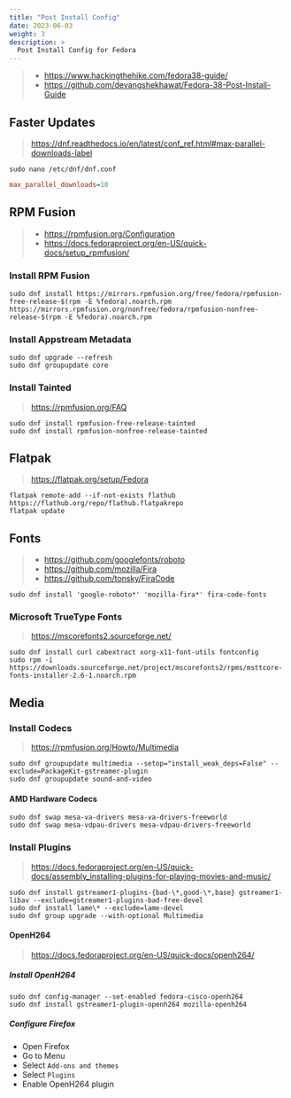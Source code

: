 ```yaml
---
title: "Post Install Config"
date: 2023-06-03
weight: 3
description: >
  Post Install Config for Fedora
---
```


> - <https://www.hackingthehike.com/fedora38-guide/>
> - <https://github.com/devangshekhawat/Fedora-38-Post-Install-Guide>

## Faster Updates

> <https://dnf.readthedocs.io/en/latest/conf_ref.html#max-parallel-downloads-label>

```shell
sudo nano /etc/dnf/dnf.conf
```

```cfg
max_parallel_downloads=10
```

## RPM Fusion

> - <https://rpmfusion.org/Configuration>
> - <https://docs.fedoraproject.org/en-US/quick-docs/setup_rpmfusion/>

### Install RPM Fusion

```shell
sudo dnf install https://mirrors.rpmfusion.org/free/fedora/rpmfusion-free-release-$(rpm -E %fedora).noarch.rpm https://mirrors.rpmfusion.org/nonfree/fedora/rpmfusion-nonfree-release-$(rpm -E %fedora).noarch.rpm
```

### Install Appstream Metadata

```shell
sudo dnf upgrade --refresh
sudo dnf groupupdate core
```

### Install Tainted

> <https://rpmfusion.org/FAQ>

```shell
sudo dnf install rpmfusion-free-release-tainted
sudo dnf install rpmfusion-nonfree-release-tainted
```

## Flatpak

> <https://flatpak.org/setup/Fedora>

```shell
flatpak remote-add --if-not-exists flathub https://flathub.org/repo/flathub.flatpakrepo
flatpak update
```

## Fonts

> - <https://github.com/googlefonts/roboto>
> - <https://github.com/mozilla/Fira>
> - <https://github.com/tonsky/FiraCode>

```shell
sudo dnf install 'google-roboto*' 'mozilla-fira*' fira-code-fonts
```

### Microsoft TrueType Fonts

> <https://mscorefonts2.sourceforge.net/>

```shell
sudo dnf install curl cabextract xorg-x11-font-utils fontconfig
sudo rpm -i https://downloads.sourceforge.net/project/mscorefonts2/rpms/msttcore-fonts-installer-2.6-1.noarch.rpm
```

## Media

### Install Codecs

> <https://rpmfusion.org/Howto/Multimedia>

```shell
sudo dnf groupupdate multimedia --setop="install_weak_deps=False" --exclude=PackageKit-gstreamer-plugin
sudo dnf groupupdate sound-and-video
```

#### AMD Hardware Codecs

```shell
sudo dnf swap mesa-va-drivers mesa-va-drivers-freeworld
sudo dnf swap mesa-vdpau-drivers mesa-vdpau-drivers-freeworld
```

### Install Plugins

> <https://docs.fedoraproject.org/en-US/quick-docs/assembly_installing-plugins-for-playing-movies-and-music/>

```shell
sudo dnf install gstreamer1-plugins-{bad-\*,good-\*,base} gstreamer1-libav --exclude=gstreamer1-plugins-bad-free-devel
sudo dnf install lame\* --exclude=lame-devel
sudo dnf group upgrade --with-optional Multimedia
```

#### OpenH264

> <https://docs.fedoraproject.org/en-US/quick-docs/openh264/>

##### Install OpenH264

```shell
sudo dnf config-manager --set-enabled fedora-cisco-openh264
sudo dnf install gstreamer1-plugin-openh264 mozilla-openh264
```

##### Configure Firefox

- Open Firefox
- Go to Menu
- Select `Add-ons and themes`
- Select `Plugins`
- Enable OpenH264 plugin
